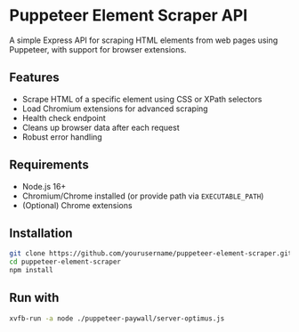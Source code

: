 # Puppeteer Element Scraper API

A simple Express API for scraping HTML elements from web pages using Puppeteer, with support for browser extensions.

## Features

- Scrape HTML of a specific element using CSS or XPath selectors
- Load Chromium extensions for advanced scraping
- Health check endpoint
- Cleans up browser data after each request
- Robust error handling

## Requirements

- Node.js 16+
- Chromium/Chrome installed (or provide path via `EXECUTABLE_PATH`)
- (Optional) Chrome extensions

## Installation

```bash
git clone https://github.com/yourusername/puppeteer-element-scraper.git
cd puppeteer-element-scraper
npm install
```

## Run with

```bash
xvfb-run -a node ./puppeteer-paywall/server-optimus.js
